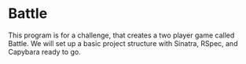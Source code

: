# Battle

This program is for a challenge, that creates a two player game called Battle. We will set up a basic project structure with Sinatra, RSpec, and Capybara ready to go.
